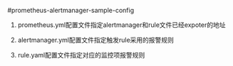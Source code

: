 #prometheus-alertmanager-sample-config

1. prometheus.yml配置文件指定alertmanager和rule文件已经expoter的地址

2. alertmanager.yml配置文件指定触发rule采用的报警规则

3. rule.yaml配置文件指定对应的监控项报警规则

